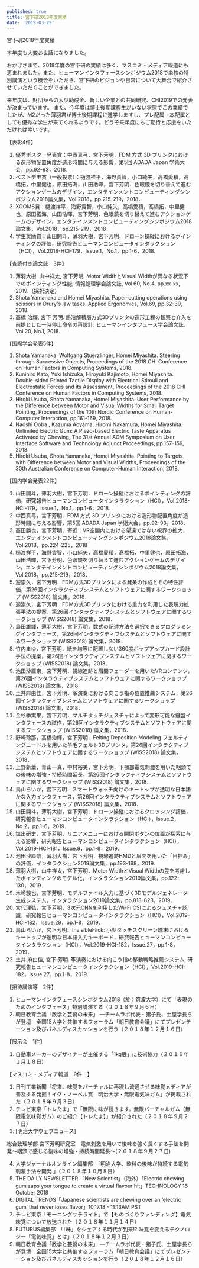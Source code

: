 ```yaml
---
published: true
title: 宮下研2018年度実績
date: '2019-03-29'
---
```

宮下研2018年度実績

本年度も大変お世話になりました。

おかげさまで、2018年度の宮下研の実績は多く、マスコミ・メディア報道にも恵まれました。また、ヒューマンインタフェースシンポジウム2018で単独の特別講演という機会をいただき、宮下研のビジョンや日常について大舞台で紹介させていただくことができました。

来年度は、財団からの大型助成金、新しい企業との共同研究、CHI2019での発表が決まっています。
また、今年度は博士後期課程生がいない状態でこの業績でしたが、M2だった薄羽君が博士後期課程に進学しますし、プレ配属・本配属としても優秀な学生が来てくれるようです。どうぞ来年度にもご期待と応援をいただければ幸いです。

【表彰4件】

1. 優秀ポスター発表賞：中西真弓，宮下芳明．FDM 方式 3D プリンタにおける造形物配置角度が造形時間に与える影響，第5回 ADADA Japan 学術大会，pp.92-93，2018． 
2. ベストデモ賞（一般投票）：樋渡祥平，海野貴智，小口純矢，高橋愛積，髙橋拓，中里健也，原田拓海，山田浩暉，宮下芳明．色眼鏡を切り替えて進むアクションゲームのデザイン，エンタテインメントコンピューティングシンポジウム2018論文集，Vol.2018，pp.215-219，2018．
3. XOOMS賞：樋渡祥平，海野貴智，小口純矢，高橋愛積，髙橋拓，中里健也，原田拓海，山田浩暉，宮下芳明．色眼鏡を切り替えて進むアクションゲームのデザイン，エンタテインメントコンピューティングシンポジウム2018論文集，Vol.2018，pp.215-219，2018．
4. 学生奨励賞：山田開斗，薄羽大樹，宮下芳明．ドローン操縦におけるポインティングの評価，研究報告ヒューマンコンピュータインタラクション（HCI），Vol.2018-HCI-179，Issue.1，No.1，pp.1-6，2018.

【査読付き論文誌　3件】

1. 薄羽大樹, 山中祥太, 宮下芳明. Motor WidthとVisual Widthが異なる状況下でのポインティング性能, 情報処理学会論文誌, Vol.60, No.4, pp.xx-xx, 2019.（採択決定）
2. Shota Yamanaka and Homei Miyashita. Paper-cutting operations using scissors in Drury's law tasks. Applied Ergonomics, Vol.69, pp.32-39, 2018.
3. 高橋 治輝, 宮下 芳明. 熱溶解積層方式3Dプリンタの造形工程の観察と介入を前提とした一時停止命令の再設計. ヒューマンインタフェース学会論文誌. Vol.20, No.1, 2018.

【国際学会発表5件】

1. Shota Yamanaka, Wolfgang Stuerzlinger, Homei Miyashita. Steering through Successive Objects, Proceedings of the 2018 CHI Conference on Human Factors in Computing Systems, 2018.
2. Kunihiro Kato, Yuki Ishizuka, Hiroyuki Kajimoto, Homei Miyashita. Double-sided Printed Tactile Display with Electrical Stimuli and Electrostatic Forces and its Assessment, Proceedings of the 2018 CHI Conference on Human Factors in Computing Systems, 2018.
3. Hiroki Usuba, Shota Yamanaka, Homei Miyashita. User Performance by the Difference between Motor and Visual Widths for Small Target Pointing, Proceedings of the 10th Nordic Conference on Human-Computer Interaction, pp.161-169, 2018.
4. Naoshi Ooba , Kazuma Aoyama, Hiromi Nakamura, Homei Miyashita. Unlimited Electric Gum: A Piezo-based Electric Taste Apparatus Activated by Chewing, The 31st Annual ACM Symposium on User Interface Software and Technology Adjunct Proceedings, pp.157-159, 2018.
5. Hiroki Usuba, Shota Yamanaka, Homei Miyashita. Pointing to Targets with Difference between Motor and Visual Widths, Proceedings of the 30th Australian Conference on Computer-Human Interaction, 2018.

【国内学会発表22件】

1. 山田開斗，薄羽大樹，宮下芳明．ドローン操縦におけるポインティングの評価，研究報告ヒューマンコンピュータインタラクション（HCI），Vol.2018-HCI-179，Issue.1，No.1，pp.1-6，2018．
2. 中西真弓，宮下芳明．FDM 方式 3D プリンタにおける造形物配置角度が造形時間に与える影響，第5回 ADADA Japan 学術大会，pp.92-93，2018．
3. 高田勝也，宮下芳明．寄近：VR空間内における望遠ではない視界の拡大，エンタテインメントコンピューティングシンポジウム2018論文集，Vol.2018，pp.224-225，2018
4. 樋渡祥平，海野貴智，小口純矢，高橋愛積，髙橋拓，中里健也，原田拓海，山田浩暉，宮下芳明．色眼鏡を切り替えて進むアクションゲームのデザイン，エンタテインメントコンピューティングシンポジウム2018論文集，Vol.2018，pp.215-219，2018．
5. 迎崇久，宮下芳明．FDM方式3Dプリンタによる発条の作成とその特性評価，第26回インタラクティブシステムとソフトウェアに関するワークショップ (WISS2018) 論文集，2018．
6. 迎崇久，宮下芳明．FDM方式3Dプリンタにおける重力を利用した表現力拡張手法の提案，第26回インタラクティブシステムとソフトウェアに関するワークショップ (WISS2018) 論文集，2018．
7. 島田雄輝，薄羽大樹，宮下芳明．数式の記述方法を選択できるプログラミングインタフェース，第26回インタラクティブシステムとソフトウェアに関するワークショップ (WISS2018) 論文集，2018．
8. 竹内まゆ，宮下芳明．紙を均等に配置しない360度ポップアップカード設計手法の提案，第26回インタラクティブシステムとソフトウェアに関するワークショップ (WISS2018) 論文集，2018．
9. 池田沙厘奈，宮下芳明．視線追跡と眉間フェーダーを用いたVRコンテンツ，第26回インタラクティブシステムとソフトウェアに関するワークショップ (WISS2018) 論文集，2018
10. 土井麻由佳，宮下芳明．筝演奏における向こう指の位置推薦システム，第26回インタラクティブシステムとソフトウェアに関するワークショップ (WISS2018) 論文集，2018．
11. 金杉季実果，宮下芳明．マルチタッチジェスチャによって変形可能な鍵盤インタフェースの試作，第26回インタラクティブシステムとソフトウェアに関するワークショップ (WISS2018) 論文集，2018．
12. 野崎玲那，高橋治輝，宮下芳明．Felting Deposition Modeling フェルティングニードルを用いた羊毛フェルト3Dプリンタ，第26回インタラクティブシステムとソフトウェアに関するワークショップ (WISS2018) 論文集，2018．
13. 上野新葉，青山一真，中村裕美，宮下芳明．下顎部電気刺激を用いた咽頭での後味の増強・持続時間延長，第26回インタラクティブシステムとソフトウェアに関するワークショップ (WISS2018) 論文集，2018．
14. 鳥山らいか，宮下芳明．スマートウォッチ向けのキートップが透明な日本語かな入力インタフェース，第26回インタラクティブシステムとソフトウェアに関するワークショップ (WISS2018) 論文集，2018．
15. 山田開斗，薄羽大樹，宮下芳明．ドローン操縦におけるクロッシング評価，研究報告ヒューマンコンピュータインタラクション（HCI），Issue.2，No.2，pp.1-6，2019．
16. 塩出研史，宮下芳明．リニアメニューにおける開閉ボタンの位置が探索に与える影響，研究報告ヒューマンコンピュータインタラクション（HCI），Vol.2019-HCI-181，Issue.9，pp.1-8，2019．
17. 池田沙厘奈，薄羽大樹，宮下芳明．視線追跡HMDと眉間を用いた「目掴み」の評価，インタラクション2019論文集，pp.193-198，2019．
18. 薄羽大樹，山中祥太，宮下芳明．Motor WidthとVisual Widthの差を考慮したポインティングのモデル化，インタラクション2019論文集，pp.122-130，2019．
19. 木崎駿也，宮下芳明．モデルファイル入力に基づく3Dモデルジェネレータ生成システム，インタラクション2019論文集，pp.818-823，2019．
20. 宮代理弘，宮下芳明．3次元CNNを利用したWi-Fi CSIによるジェスチャ認識，研究報告ヒューマンコンピュータインタラクション（HCI），Vol.2019-HCI-182，Issue.29，pp.1-8，2019．
21. 鳥山らいか，宮下芳明．InvisibleFlick: 小型タッチスクリーン端末におけるキートップが透明な日本語入力キーボード，研究報告ヒューマンコンピュータインタラクション（HCI），Vol.2019-HCI-182，Issue.27，pp.1-8，2019．
22. 土井 麻由佳, 宮下 芳明. 筝演奏における向こう指の移動戦略推薦システム, 研究報告ヒューマンコンピュータインタラクション（HCI），Vol.2019-HCI-182，Issue.27，pp.1-8，2019.

【招待講演等　2件】

1. ヒューマンインタフェースシンポジウム2018（於：筑波大学）にて「表現のためのインタフェース」特別講演する（２０１８年９月６日）
2. 朝日教育会議「数学と芸術の未来」 —チームラボ代表・猪子氏、土屋学長らが登壇　全国15大学と共催するフォーラム「朝日教育会議」にてプレゼンテーション及びパネルディスカッションを行う（２０１８年１２月１６日）

【展示会　1件】

1. 自動車メーカーのデザイナーが主催する「1kg展」に技術協力（２０１９年１月１８日）

【マスコミ・メディア報道　9件　】

1. 日刊工業新聞「将来、味覚をバーチャルに再現し流通させる味覚メディアが普及する発掘！イグ・ノーベル賞　明治大学・無限電気味ガム」が掲載された（２０１８年９月３日）
2. テレビ東京「トレたま」で「無限に味が続きます。無限バーチャルガム（無限電気味覚ガム）のご紹介【トレたま】」が紹介された（２０１８年９月２７日）
3. \[明治大学ウェブニュース]

総合数理学部 宮下芳明研究室　電気刺激を用いて後味を強く長くする手法を開発～咽頭で感じる後味の増強・持続時間延長～(２０１８年９月２７日)

4. 大学ジャーナルオンライン編集部　「明治大学、飲料の後味が持続する電気刺激手法を開発 」（２０１８年１０月８日）
5. THE DAILY NEWSLETTER 「New Scientist」（海外）「Electric chewing gum zaps your tongue to create a virtual flavour hit」TECHNOLOGY 16 October 2018
6. DIGTAL TRENDS「Japanese scientists are chewing over an ‘electric gum’ that never loses flavor」10.17.18 - 11:13AM PST
7. テレビ東京「モーニングサテライト」で【ものづくりファンディング】電気味覚について放送された（２０１８年１１月１４日）
8. FUTURUS編集部　「「味」をシェアする時代が到来!? 味覚を変えるテクノロジー「電気味覚」とは」（２０１８年１２月３日）
9. 朝日教育会議「数学と芸術の未来」 —チームラボ代表・猪子氏、土屋学長らが登壇　全国15大学と共催するフォーラム「朝日教育会議」にてプレゼンテーション及びパネルディスカッションを行う（２０１８年１２月１６日）
